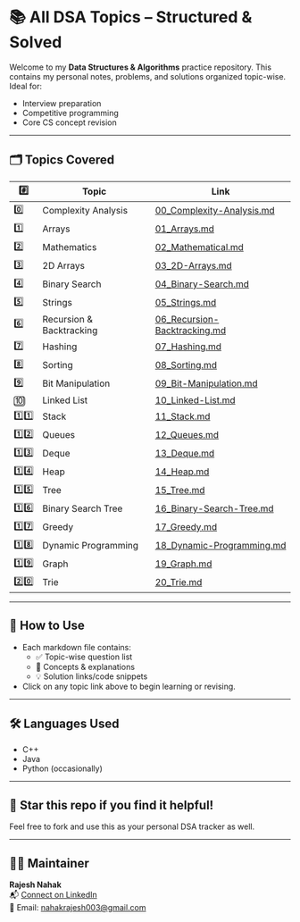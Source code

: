 # 📚 All DSA Topics – Structured & Solved

Welcome to my **Data Structures & Algorithms** practice repository. This contains my personal notes, problems, and solutions organized topic-wise. Ideal for:
- Interview preparation
- Competitive programming
- Core CS concept revision

---

## 🗂️ Topics Covered

| #️⃣ | Topic | Link |
|-----|-------|------|
| 0️⃣ | Complexity Analysis | [00_Complexity-Analysis.md](https://github.com/rjsnhk/ALL-DSA-STUFFS/blob/main/00_Complexity-Analysis.md) |
| 1️⃣ | Arrays | [01_Arrays.md](https://github.com/rjsnhk/ALL-DSA-STUFFS/blob/main/01_Arrays.md) |
| 2️⃣ | Mathematics | [02_Mathematical.md](https://github.com/rjsnhk/ALL-DSA-STUFFS/blob/main/02_Mathematical.md) |
| 3️⃣ | 2D Arrays | [03_2D-Arrays.md](https://github.com/rjsnhk/ALL-DSA-STUFFS/blob/main/03_2D-Arrays.md) |
| 4️⃣ | Binary Search | [04_Binary-Search.md](https://github.com/rjsnhk/ALL-DSA-STUFFS/blob/main/04_Binary-Search.md) |
| 5️⃣ | Strings | [05_Strings.md](https://github.com/rjsnhk/ALL-DSA-STUFFS/blob/main/05_Strings.md) |
| 6️⃣ | Recursion & Backtracking | [06_Recursion-Backtracking.md](https://github.com/rjsnhk/ALL-DSA-STUFFS/blob/main/06_Recursion-Backtracking.md) |
| 7️⃣ | Hashing | [07_Hashing.md](https://github.com/rjsnhk/ALL-DSA-STUFFS/blob/main/07_Hashing.md) |
| 8️⃣ | Sorting | [08_Sorting.md](https://github.com/rjsnhk/ALL-DSA-STUFFS/blob/main/08_Sorting.md) |
| 9️⃣ | Bit Manipulation | [09_Bit-Manipulation.md](https://github.com/rjsnhk/ALL-DSA-STUFFS/blob/main/09_Bit-Manipulation.md) |
| 🔟 | Linked List | [10_Linked-List.md](https://github.com/rjsnhk/ALL-DSA-STUFFS/blob/main/10_Linked-List.md) |
| 1️⃣1️⃣ | Stack | [11_Stack.md](https://github.com/rjsnhk/ALL-DSA-STUFFS/blob/main/11_Stack.md) |
| 1️⃣2️⃣ | Queues | [12_Queues.md](https://github.com/rjsnhk/ALL-DSA-STUFFS/blob/main/12_Queues.md) |
| 1️⃣3️⃣ | Deque | [13_Deque.md](https://github.com/rjsnhk/ALL-DSA-STUFFS/blob/main/13_Deque.md) |
| 1️⃣4️⃣ | Heap | [14_Heap.md](https://github.com/rjsnhk/ALL-DSA-STUFFS/blob/main/14_Heap.md) |
| 1️⃣5️⃣ | Tree | [15_Tree.md](https://github.com/rjsnhk/ALL-DSA-STUFFS/blob/main/15_Tree.md) |
| 1️⃣6️⃣ | Binary Search Tree | [16_Binary-Search-Tree.md](https://github.com/rjsnhk/ALL-DSA-STUFFS/blob/main/16_Binary-Search-Tree.md) |
| 1️⃣7️⃣ | Greedy | [17_Greedy.md](https://github.com/rjsnhk/ALL-DSA-STUFFS/blob/main/17_Greedy.md) |
| 1️⃣8️⃣ | Dynamic Programming | [18_Dynamic-Programming.md](https://github.com/rjsnhk/ALL-DSA-STUFFS/blob/main/18_Dynamic-Programming.md) |
| 1️⃣9️⃣ | Graph | [19_Graph.md](https://github.com/rjsnhk/ALL-DSA-STUFFS/blob/main/19_Graph.md) |
| 2️⃣0️⃣ | Trie | [20_Trie.md](https://github.com/rjsnhk/ALL-DSA-STUFFS/blob/main/20_Trie.md) |

---

## 📌 How to Use

- Each markdown file contains:
  - ✅ Topic-wise question list
  - 🧠 Concepts & explanations
  - 💡 Solution links/code snippets
- Click on any topic link above to begin learning or revising.

---

## 🛠 Languages Used

- C++
- Java
- Python (occasionally)

---

## 🌟 Star this repo if you find it helpful!

Feel free to fork and use this as your personal DSA tracker as well.

---

## 🙋‍♂️ Maintainer

**Rajesh Nahak**  
📬 [Connect on LinkedIn](https://linkedin.com/in/rjsnhk)  
📧 Email: [nahakrajesh003@gmail.com](mailto:nahakrajesh003@gmail.com)

